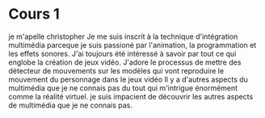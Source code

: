 # Cours 1

je m'apelle christopher
Je me suis inscrit à la technique d'intégration multimédia parceque je suis passioné par l'animation, la programmation et les effets sonores. 
J'ai toujours été intéressé à savoir par tout ce qui englobe la création de jeux vidéo.
J'adore le processus de mettre des détecteur de mouvements sur les modèles qui vont reproduire le mouvement du personnage dans le jeux vidéo
Il y a d'autres aspects du multimédia que je ne connais pas du tout qui m'intrigue énormément comme la réalité virtuel.
je suis impacient de découvrir les autres aspects de multimédia que je ne connais pas.
